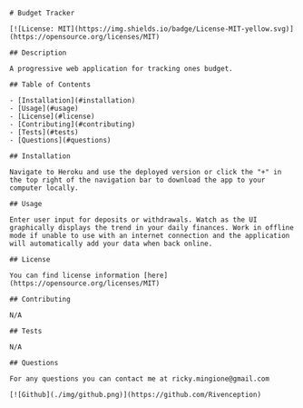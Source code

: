 
    # Budget Tracker

    [![License: MIT](https://img.shields.io/badge/License-MIT-yellow.svg)](https://opensource.org/licenses/MIT)

    ## Description

    A progressive web application for tracking ones budget.

    ## Table of Contents

    - [Installation](#installation)
    - [Usage](#usage)
    - [License](#license)
    - [Contributing](#contributing)
    - [Tests](#tests)
    - [Questions](#questions)

    ## Installation

    Navigate to Heroku and use the deployed version or click the "+" in the top right of the navigation bar to download the app to your computer locally.

    ## Usage

    Enter user input for deposits or withdrawals. Watch as the UI graphically displays the trend in your daily finances. Work in offline mode if unable to use with an internet connection and the application will automatically add your data when back online.

    ## License

    You can find license information [here](https://opensource.org/licenses/MIT)

    ## Contributing

    N/A

    ## Tests

    N/A

    ## Questions

    For any questions you can contact me at ricky.mingione@gmail.com

    [![Github](./img/github.png)](https://github.com/Rivenception)

    